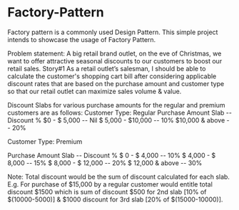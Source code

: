 # Factory-Pattern
Factory pattern is a commonly used Design Pattern. This simple project intends to showcase the usage of Factory Pattern.

Problem statement:
A big retail brand outlet, on the eve of Christmas, we want to offer attractive seasonal discounts to our
customers to boost our retail sales.
Story#1
As a retail outlet’s salesman, I should be able to calculate the customer's shopping cart bill after considering
applicable discount rates that are based on the purchase amount and customer type so that our retail outlet
can maximize sales volume & value.

Discount Slabs for various purchase amounts for the regular and premium customers are as follows:
Customer Type: Regular 
Purchase Amount Slab -- Discount % 
$0 - $ 5,000 -- Nil 
$ 5,000 - $10,000 -- 10% 
$10,000 & above -- 20% 

Customer Type: Premium

Purchase Amount Slab -- Discount %
$ 0 - $ 4,000 -- 10%
$ 4,000 - $ 8,000 -- 15%
$ 8,000 - $ 12,000 -- 20%
$ 12,000 & above -- 30%

Note:
Total discount would be the sum of discount calculated for each slab.
E.g. For purchase of $15,000 by a regular customer would entitle total discount $1500 which is sum of
discount $500 for 2nd slab [10% of $(10000-5000)] & $1000 discount for 3rd slab [20% of $(15000-10000)].

